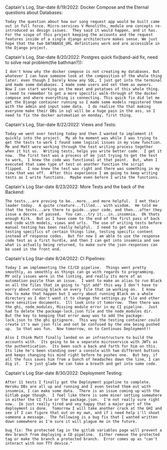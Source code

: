 Captain's Log, Star-date 8/19/2022: Docker Compose and the Eternal questions about Databases:

    Today the question about how our song request app would be built came out in full force. Micro-services V Monoliths, module one concepts re-introduced as design issues.  They said it would happen, and it has.  For the scope of this project keeping the accounts and the request features inside of a single django architecture makes sense. We just hope that the two DATABASE_URL definitions work and are accessible in the Django project.


Captain's Log, Star-date 8/20/2022: Postgres quick fix(band-aid fix, need to solve real problem(the bathman?)):

    I don't know why the docker compose is not creating my databases. But whatever I can have someone look at the composition of the whole thing later. even though I barely know any SQL, I just got into the terminal and made some databases. I made some users and set them as owners.  Now I can start working on the meat and potatoes of this whole thing.  I need to remember to get a more specific walk-through of the docker compose and where everything is connecting. This quick fix did let me get the Django container running so I made some models registered them with the admin and input some data.  I do realize tho that making everyone make their DBs in sql will be a huge pain in the ass, so I need to fix the docker automation on monday, first thing.


Captain's Log, Star-date 8/22/2022: Views and Tests:

    Today we went over testing today and then I wanted to implement it quickly into the project.  My ah ha moment was while I was trying to get the tests to work I found some logical issues in my view function.  Me and Matt were working through the test writing process together when it hit us.  Writing tests, helps you write better code.  I get it now.  The first test was a process of me just trying to get the test to work,  I knew the code was functional at that point.  But, when I executed that same type of test on another function the script flipped.  I now knew the test was right and there was something in my view that was off.  After this experience I am going to keep writing tests as I write functions.  Maybe even before I write the functions.


Captain's Log Star-date 8/23/2022: More Tests and the back of the Backend: 

    The tests...are proving to be...more...and more helpful.  I met their leader today.  A quite creature...filled... with wisdom.  He told me that the tests...are there to guide...your code, and then...after they issue a decree of passed.  You can...try it...in..insomnia.  Ok thats enough Kirk.  But as I have come to the end of the first pass of back end code with models, views and urls.  The use of writing tests before manual testing has been really helpful.  I need to get more into testing specifics of certain things like, testing specific content instead of response codes.  But for now I am able to use the response code test as a first hurdle, and then I can get into insomnia and see what is actually being returned, to make sure the json responses can be used in the front end.

Captain's Log Star-date 8/24/2022: CI Pipelines:

    Today I am implementing the CI/CD pipeline.  Things went pretty smoothly, as smoothly as things can go with regards to programming.  MY only issues were in the linting, and really its more of an automation puzzle than an issue.  I want to make an alias to run Black on all the files that im going to "git add" this way I don't have to worry about running black on every file that im working on.  I know how to make that happen but I worry about running Black on a whole directory as I don't want it to change the settings.py file and other more sensitive documents.  Ill look into it tomorrow.  Then there was the ghi, node_modules, Missing module error in my CI pipeline.  Just had to delete the package-lock.json file and the node_modules dir.  But the key to keeping that error away was to add the package-lock.json to the ghi gitignore.  This way the testing container could create it's own json file and not be confused by the one being pushed up.  So that was fun.  Now tomorrow, on to Continuos Deployment!!  

    Also I think Matt finally landed on an infrastructure to build the accounts with.  Its going to be a separate microservice with JWTs as the authentication.  Its been such a back and forth for him on this.  Its like he's been standing over a console with two different buttons and keeps changing his mind right before he pushes one.  But hey, if all the fuss saves him from a bunch of headaches down the line, I can dig it.  I'm just glade he can take a breath and get into some code.    

Captain's Log Star-date 8/30/2022: Deployment Testing:

    After 11 tests I finally got the Deployment pipeline to complete.  Heroku DBs are all up and running and I even tested them out with insomnia, I can make some data.  There is an issue coming up with the Gitlab page though.  I feel like there is some miner setting somewhere in either the CI file or the package.json.  I'm not really sure right now.  Im just really tired and vey happy that a major part of the deployment is done.  Tomorrow I will take another crack at the GHI and see if I can figure that out on my own, and if i need help i'll shoot someone a message.  The following is a bug fix that I wanted written down somewhere as I'm sure it will plague me in the future.

    bug_fix: The protected tag in the gitlab variables page will prevent a dev branch from deploying a CD pipeline.  Either remove the protected tag or make the branch a protected branch.  Error comes up as "can't interact with non TTY device."  

